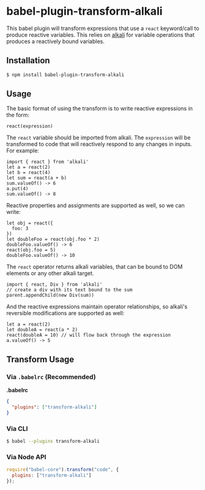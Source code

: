 # babel-plugin-transform-alkali
This babel plugin will transform expressions that use a `react` keyword/call to produce reactive variables. This relies on [alkali](https://github.com/kriszyp/alkali) for variable operations that produces a reactively bound variables.

## Installation

```sh
$ npm install babel-plugin-transform-alkali
```

## Usage

The basic format of using the transform is to write reactive expressions in the form:
```
react(expression)
```
The `react` variable should be imported from alkali. The `expression` will be transformed to code that will reactively respond to any changes in inputs. For example:
```
import { react } from 'alkali'
let a = react(2)
let b = react(4)
let sum = react(a + b)
sum.valueOf() -> 6
a.put(4)
sum.valueOf() -> 8
```
Reactive properties and assignments are supported as well, so we can write:
```
let obj = react({
  foo: 3
})
let doubleFoo = react(obj.foo * 2)
doubleFoo.valueOf() -> 6
react(obj.foo = 5)
doubleFoo.valueOf() -> 10
```
The `react` operator returns alkali variables, that can be bound to DOM elements or any other alkali target.
```
import { react, Div } from 'alkali'
// create a div with its text bound to the sum
parent.appendChild(new Div(sum))
```
And the reactive expressions maintain operator relationships, so alkali's reversible modifications are supported as well:
```
let a = react(2)
let doubleA = react(a * 2)
react(doubleA = 10) // will flow back through the expression
a.valueOf() -> 5
```
## Transform Usage

### Via `.babelrc` (Recommended)

**.babelrc**

```json
{
  "plugins": ["transform-alkali"]
}
```

### Via CLI

```sh
$ babel --plugins transform-alkali
```

### Via Node API

```javascript
require("babel-core").transform("code", {
  plugins: ["transform-alkali"]
});
```
